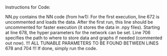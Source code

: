 Instructions for Code:

NN.py contains the NN code (from hw1): For the first execution, line 672 is uncommented and loads the data. 
After the first run, this line should be uncommented for faster execution (it stores the data in .npy files).
Starting at line 678, the hyper parameters for the network can be set. 
Line 706 specifies the path to where to store data and graphs if needed (commented out now).
!!! ALL TUNABLE PARAMETERS TO BE FOUND BETWEEN LINES 678 and 704 !!!
If done, simply run the code.


